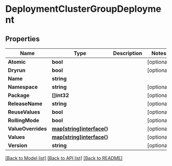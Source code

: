 # DeploymentClusterGroupDeployment

## Properties

Name | Type | Description | Notes
------------ | ------------- | ------------- | -------------
**Atomic** | **bool** |  | [optional] 
**Dryrun** | **bool** |  | [optional] 
**Name** | **string** |  | 
**Namespace** | **string** |  | [optional] 
**Package** | **[]int32** |  | [optional] 
**ReleaseName** | **string** |  | [optional] 
**ReuseValues** | **bool** |  | [optional] 
**RollingMode** | **bool** |  | [optional] 
**ValueOverrides** | [**map[string]interface{}**](.md) |  | [optional] 
**Values** | [**map[string]interface{}**](.md) |  | [optional] 
**Version** | **string** |  | [optional] 

[[Back to Model list]](../README.md#documentation-for-models) [[Back to API list]](../README.md#documentation-for-api-endpoints) [[Back to README]](../README.md)


